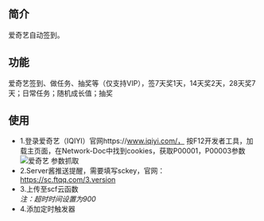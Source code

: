 ## 简介
爱奇艺自动签到。

## 功能
爱奇艺签到、做任务、抽奖等（仅支持VIP），签7天奖1天，14天奖2天，28天奖7天；日常任务；随机成长值；抽奖

## 使用
* 1.登录爱奇艺（IQIYI）官网https://www.iqiyi.com/， 按F12开发者工具，加载主页面，在Network-Doc中找到cookies，获取P00001，P00003参数
![爱奇艺 参数抓取](https://i.loli.net/2020/07/30/WIEJzHQYTAs7jcR.jpg)
* 2.Server酱推送提醒，需要填写sckey，官网：https://sc.ftqq.com/3.version
* 3.上传至scf云函数  
  *注：超时时间设置为900*
* 4.添加定时触发器  
